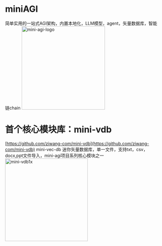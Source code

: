 # miniAGI
简单实用的一站式AGI架构，内置本地化，LLM模型，agent，矢量数据库，智能链chain
<img width="271" alt="mini-agi-logo" src="https://github.com/ziwang-com/miniAGI/assets/11691791/b1f9f547-205c-4c17-8f21-3ff834874ef0">

# 首个核心模块库：mini-vdb
[https://github.com/ziwang-com/mini-vdb](https://github.com/ziwang-com/mini-vdb)
mini-vec-db 迷你矢量数据库，单一文件，支持txt，csv，docx,ppt文件导入，mini-agi项目系列核心模块之一
<img width="269" alt="mini-vdb1x" src="https://github.com/ziwang-com/mini-vdb/assets/11691791/7228c1d5-ca9e-4db4-bfa6-00a1b89c3c29">

